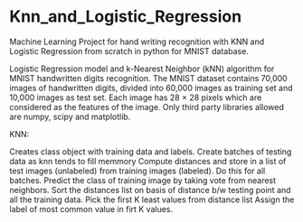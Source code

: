 # Knn_and_Logistic_Regression
Machine Learning Project for hand writing recognition with KNN and Logistic Regression from scratch in python for MNIST database.

Logistic Regression model and k-Nearest Neighbor (kNN) algorithm for MNIST handwritten digits recognition. 
The MNIST dataset contains 70,000 images of handwritten digits, divided into 60,000 images as training set and 10,000 images as test set. 
Each image has 28 × 28 pixels which are considered as the features of the image. 
Only third party libraries allowed are numpy, scipy and matplotlib.

KNN:

Creates class object with training data and labels.
Create batches of testing data as knn tends to fill memmory
Compute distances and store in a list of test images (unlabeled) from training images (labeled). Do this for all batches.
Predict the class of training image by taking vote from nearest neighbors.
Sort the distances list on basis of distance b/w testing point and all the training data.
Pick the first K least values from distance list
Assign the label of most common value in firt K values.


